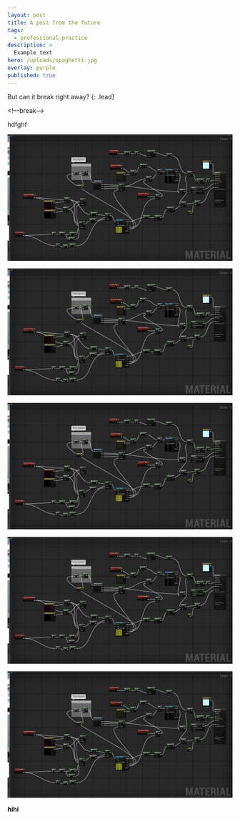 ```yaml
---
layout: post
title: A post from the future
tags:
  - professional-practice
description: >
  Example text
hero: /uploads/spaghetti.jpg
overlay: purple
published: true
---
```

But can it break right away?
{: .lead}

<!–-break-–>

hdfghf

![wonky normal map](/uploads/spaghetti.jpg)

![wonky normal map](/uploads/spaghetti.jpg)

![wonky normal map](/uploads/spaghetti.jpg)

![wonky normal map](/uploads/spaghetti.jpg)

![wonky normal map](/uploads/spaghetti.jpg)

**hihi**